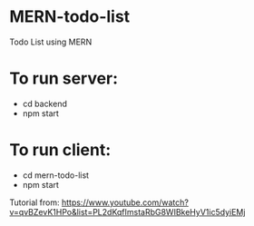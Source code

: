 # MERN-todo-list
Todo List using MERN

# To run server:
* cd backend
* npm start

# To run client:
* cd mern-todo-list
* npm start

Tutorial from: https://www.youtube.com/watch?v=qvBZevK1HPo&list=PL2dKqfImstaRbG8WIBkeHyV1ic5dyiEMj
